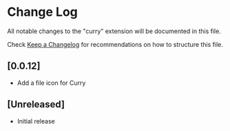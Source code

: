 # Change Log
All notable changes to the "curry" extension will be documented in this file.

Check [Keep a Changelog](http://keepachangelog.com/) for recommendations on how to structure this file.

## [0.0.12]
- Add a file icon for Curry

## [Unreleased]
- Initial release
